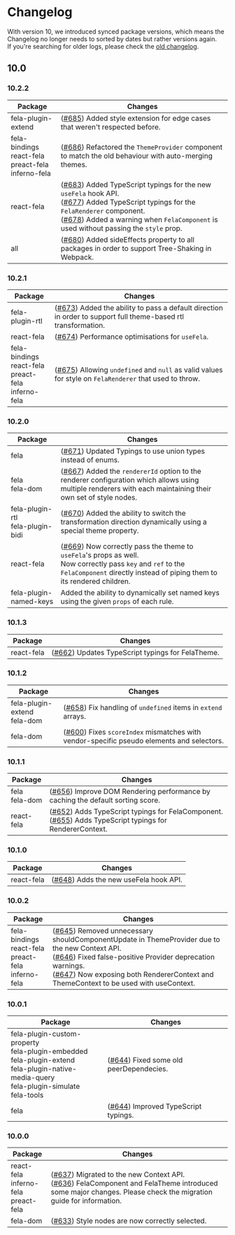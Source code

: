 # Changelog

With version 10, we introduced synced package versions, which means the Changelog no longer needs to sorted by dates but rather versions again.<br>
If you're searching for older logs, please check the [old changelog](https://github.com/rofrischmann/fela/blob/8b61fc1845dba982956df0ed4d28eaa39b3c5d1c/CHANGELOG.md).

## 10.0

### 10.2.2
| Package | Changes |
| --- | --- |
| fela-plugin-extend | ([#685](https://github.com/rofrischmann/fela/pull/685)) Added style extension for edge cases that weren't respected before. |
| fela-bindings<br>react-fela<br>preact-fela<br>inferno-fela | ([#686](https://github.com/rofrischmann/fela/pull/686)) Refactored the `ThemeProvider` component to match the old behaviour with auto-merging themes. |
| react-fela | ([#683](https://github.com/rofrischmann/fela/pull/683)) Added TypeScript typings for the new `useFela` hook API.<br>([#677](https://github.com/rofrischmann/fela/pull/677)) Added TypeScript typings for the `FelaRenderer` component.<br>([#678](https://github.com/rofrischmann/fela/pull/678)) Added a warning when `FelaComponent` is used without passing the `style` prop. |
| all | ([#680](https://github.com/rofrischmann/fela/pull/680)) Added sideEffects property to all packages in order to support Tree-Shaking in Webpack. |

### 10.2.1
| Package | Changes |
| --- | --- |
| fela-plugin-rtl | ([#673](https://github.com/rofrischmann/fela/pull/673)) Added the ability to pass a default direction in order to support full theme-based rtl transformation. |
| react-fela | ([#674](https://github.com/rofrischmann/fela/pull/674)) Performance optimisations for `useFela`. |
| fela-bindings<br>react-fela<br>preact-fela<br>inferno-fela | ([#675](https://github.com/rofrischmann/fela/pull/675)) Allowing `undefined` and `null` as valid values for style on `FelaRenderer` that used to throw. |

### 10.2.0
| Package | Changes |
| --- | --- |
| fela | ([#671](https://github.com/rofrischmann/fela/pull/671)) Updated Typings to use union types instead of enums. |
| fela<br>fela-dom | ([#667](https://github.com/rofrischmann/fela/pull/667)) Added the `rendererId` option to the renderer configuration which allows using multiple renderers with each maintaining their own set of style nodes. |
| fela-plugin-rtl<br>fela-plugin-bidi | ([#670](https://github.com/rofrischmann/fela/pull/670)) Added the ability to switch the transformation direction dynamically using a special theme property.  |
| react-fela | ([#669](https://github.com/rofrischmann/fela/pull/669)) Now correctly pass the theme to `useFela`'s props as well.<br>Now correctly pass `key` and `ref` to the `FelaComponent` directly instead of piping them to its rendered children. |
| fela-plugin-named-keys | Added the ability to dynamically set named keys using the given `props` of each rule. |

### 10.1.3
| Package | Changes |
| --- | --- |
| react-fela | ([#662](https://github.com/rofrischmann/fela/pull/662)) Updates TypeScript typings for FelaTheme. |

### 10.1.2
| Package | Changes |
| --- | --- |
| fela-plugin-extend<br>fela-dom | ([#658](https://github.com/rofrischmann/fela/pull/658)) Fix handling of `undefined` items in `extend` arrays.
| fela-dom | ([#600](https://github.com/rofrischmann/fela/pull/660)) Fixes `scoreIndex` mismatches with vendor-specific pseudo elements and selectors.|

### 10.1.1
| Package | Changes |
| --- | --- |
| fela<br>fela-dom | ([#656](https://github.com/rofrischmann/fela/pull/656)) Improve DOM Rendering performance by caching the default sorting score.
| react-fela | ([#652](https://github.com/rofrischmann/fela/pull/652)) Adds TypeScript typings for FelaComponent.<br>([#655](https://github.com/rofrischmann/fela/pull/655)) Adds TypeScript typings for RendererContext. |

### 10.1.0
| Package | Changes |
| --- | --- |
| react-fela | ([#648](https://github.com/rofrischmann/fela/pull/648)) Adds the new useFela hook API. |

### 10.0.2
| Package | Changes |
| --- | --- |
| fela-bindings<br>react-fela<br>preact-fela<br>inferno-fela | ([#645](https://github.com/rofrischmann/fela/pull/645)) Removed unnecessary shouldComponentUpdate in ThemeProvider due to the new Context API.<br>([#646](https://github.com/rofrischmann/fela/pull/646)) Fixed false-positive Provider deprecation warnings.<br>([#647](https://github.com/rofrischmann/fela/pull/647)) Now exposing both RendererContext and ThemeContext to be used with useContext. |

### 10.0.1
| Package | Changes |
| --- | --- |
| fela-plugin-custom-property<br>fela-plugin-embedded<br>fela-plugin-extend<br>fela-plugin-native-media-query<br>fela-plugin-simulate<br>fela-tools | ([#644](https://github.com/rofrischmann/fela/pull/644)) Fixed some old peerDependecies. |
| fela | ([#644](https://github.com/rofrischmann/fela/pull/644)) Improved TypeScript typings. |

### 10.0.0
| Package | Changes |
| --- | --- |
| react-fela<br>inferno-fela<br>preact-fela | ([#637](https://github.com/rofrischmann/fela/pull/637)) Migrated to the new Context API.<br>([#636](https://github.com/rofrischmann/fela/pull/636)) FelaComponent and FelaTheme introduced some major changes. Please check the migration guide for information. |
| fela-dom | ([#633](https://github.com/rofrischmann/fela/pull/633)) Style nodes are now correctly selected. |
